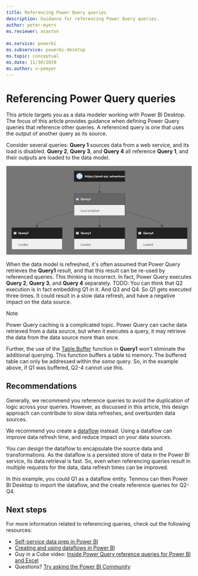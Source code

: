 ```yaml
---
title: Referencing Power Query queries
description: Guidance for referencing Power Query queries.
author: peter-myers
ms.reviewer: asaxton

ms.service: powerbi
ms.subservice: powerbi-desktop
ms.topic: conceptual
ms.date: 11/30/2019
ms.author: v-pemyer
---
```


# Referencing Power Query queries

This article targets you as a data modeler working with Power BI Desktop. The focus of this article provides guidance when defining Power Query queries that reference other queries. A referenced query is one that uses the output of another query as its source.

Consider several queries: **Query 1** sources data from a web service, and its load is disabled. **Query 2**, **Query 3**, and **Query 4** all reference **Query 1**, and their outputs are loaded to the data model.

![Query Dependencies view, displaying queries described in the previous paragraph.](media/power-query-referenced-queries/query-dependencies-web-service.png)

When the data model is refreshed, it's often assumed that Power Query retrieves the **Query1** result, and that this result can be re-used by referenced queries. This thinking is incorrect. In fact, Power Query executes **Query 2**, **Query 3**, and **Query 4** separately. TODO: You can think that Q2 execution is in fact embedding Q1 in it. And Q3 and Q4. So Q1 gets executed three times. It could result in a slow data refresh, and have a negative impact on the data source.

> [!NOTE]
> Power Query caching is a complicated topic. Power Query can cache data retrieved from a data source, but when it executes a query, it may retrieve the data from the data source more than once.
>
> Further, the use of the [Table.Buffer](/powerquery-m/table-buffer) function in **Query1** won't eliminate the additional querying. This function buffers a table to memory. The buffered table can only be addressed within the _same_ query. So, in the example above, if Q1 was buffered, Q2-4 cannot use this.

## Recommendations

Generally, we recommend you reference queries to avoid the duplication of logic across your queries. However, as discussed in this article, this design approach can contribute to slow data refreshes, and overburden data sources.

We recommend you create a [dataflow](../service-dataflows-overview.md) instead. Using a dataflow can improve data refresh time, and reduce impact on your data sources.

You can design the dataflow to encapsulate the source data and transformations. As the dataflow is a persisted store of data in the Power BI service, its data retrieval is fast. So, even when referencing queries result in multiple requests for the data, data refresh times can be improved.

In this example, you could Q1 as a dataflow entity. Tenmou can then Power BI Desktop to import the dataflow, and the create reference queries for Q2-Q4.

## Next steps

For more information related to referencing queries, check out the following resources:

- [Self-service data prep in Power BI](../service-dataflows-overview.md)
- [Creating and using dataflows in Power BI](../service-dataflows-create-use.md)
- Guy in a Cube video: [Inside Power Query reference queries for Power BI and Excel](https://www.youtube.com/watch?v=3uKNNZqBIkg)
- Questions? [Try asking the Power BI Community](https://community.powerbi.com/)
